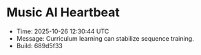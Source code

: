 # Music AI Heartbeat

- Time: 2025-10-26 12:30:44 UTC
- Message: Curriculum learning can stabilize sequence training.
- Build: 689d5f33
